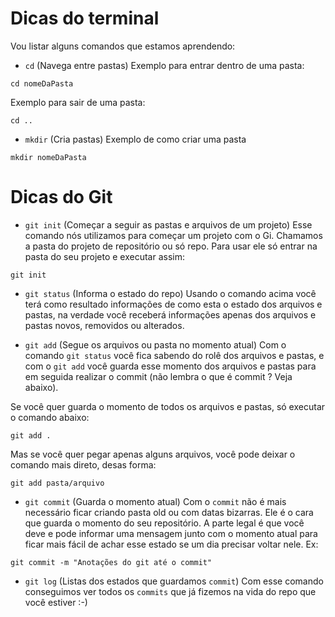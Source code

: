 # Dicas do terminal
Vou listar alguns comandos que estamos aprendendo:

- `cd` (Navega entre pastas)
Exemplo para entrar dentro de uma pasta:
```
cd nomeDaPasta
```

Exemplo para sair de uma pasta:
```
cd ..
```
- `mkdir` (Cria pastas)
Exemplo de como criar uma pasta

```
mkdir nomeDaPasta
```

# Dicas do Git

- `git init` (Começar a seguir as pastas e arquivos de um projeto)
Esse comando nós utilizamos para começar um projeto com o Gi.
Chamamos a pasta do projeto de repositório ou só repo. Para usar ele só entrar na pasta do seu projeto e executar assim:

```
git init
```

- `git status` (Informa o estado do repo)
Usando o comando acima você terá como resultado informações de como esta o estado dos arquivos e pastas, na verdade você receberá informações apenas dos arquivos e pastas novos, removidos ou alterados.

- `git add` (Segue os arquivos ou pasta no momento atual)
Com o comando `git status` você fica sabendo do rolê dos arquivos e pastas, e com o `git add` você guarda esse momento dos arquivos e pastas para em seguida realizar o commit (não lembra o que é commit ? Veja abaixo).

Se você quer guarda o momento de todos os arquivos e pastas, só executar o comando abaixo:

```
git add .
```

Mas se você quer pegar apenas alguns arquivos, você pode deixar o comando mais direto, desas forma: 

```
git add pasta/arquivo
```

- `git commit` (Guarda o momento atual)
Com o `commit` não é mais necessário ficar criando pasta old ou com datas bizarras. Ele é o cara que guarda o momento do seu repositório.
A parte legal é que você deve e pode informar uma mensagem junto com o momento atual para ficar mais fácil de achar esse estado se um dia precisar voltar nele. Ex:

```
git commit -m "Anotações do git até o commit"
```

- `git log` (Listas dos estados que guardamos `commit`)
Com esse comando conseguimos ver todos os `commits` que já fizemos na vida do repo que você estiver :-)


